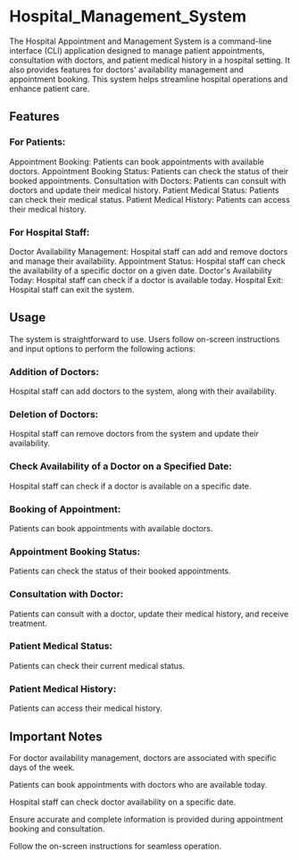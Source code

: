 # Hospital_Management_System
The Hospital Appointment and Management System is a command-line interface (CLI) application designed to manage patient appointments, consultation with doctors, and patient medical history in a hospital setting. It also provides features for doctors' availability management and appointment booking. This system helps streamline hospital operations and enhance patient care.

## Features
### For Patients:
Appointment Booking: Patients can book appointments with available doctors.
Appointment Booking Status: Patients can check the status of their booked appointments.
Consultation with Doctors: Patients can consult with doctors and update their medical history.
Patient Medical Status: Patients can check their medical status.
Patient Medical History: Patients can access their medical history.
### For Hospital Staff:
Doctor Availability Management: Hospital staff can add and remove doctors and manage their availability.
Appointment Status: Hospital staff can check the availability of a specific doctor on a given date.
Doctor's Availability Today: Hospital staff can check if a doctor is available today.
Hospital Exit: Hospital staff can exit the system.

## Usage
The system is straightforward to use. Users follow on-screen instructions and input options to perform the following actions:

### Addition of Doctors: 
Hospital staff can add doctors to the system, along with their availability.

### Deletion of Doctors: 
Hospital staff can remove doctors from the system and update their availability.

### Check Availability of a Doctor on a Specified Date: 
Hospital staff can check if a doctor is available on a specific date.

### Booking of Appointment: 
Patients can book appointments with available doctors.

### Appointment Booking Status: 
Patients can check the status of their booked appointments.

### Consultation with Doctor:
Patients can consult with a doctor, update their medical history, and receive treatment.

### Patient Medical Status: 
Patients can check their current medical status.

### Patient Medical History: 
Patients can access their medical history.


## Important Notes
For doctor availability management, doctors are associated with specific days of the week.

Patients can book appointments with doctors who are available today.

Hospital staff can check doctor availability on a specific date.

Ensure accurate and complete information is provided during appointment booking and consultation.

Follow the on-screen instructions for seamless operation.
